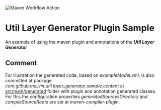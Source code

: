 ![Maven Workflow Action](https://github.com/Ma-Vin/layer-generator/actions/workflows/maven.yml/badge.svg)

# Util Layer Generator Plugin Sample

An example of using the maven plugin and annotations of the ***Util Layer Generator***

## Comment

For illustration the generated code, based on *exampleModel.xml*, is also committed at package
*com.github.ma_vin.util.layer_generator.sample.content*
at [src/main/generated](src/main/generated) folder with plugin and annotation generated classes.
For this the configuration properties *generatedSourcesDirectory* and *compileSourceRoots* are set at
*maven-compiler-plugin*. 